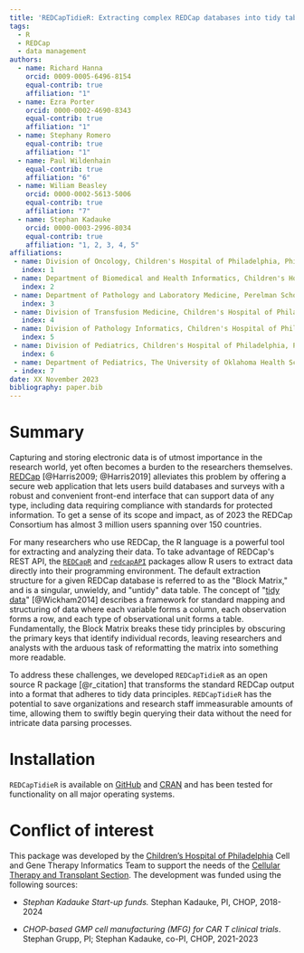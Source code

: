 ```yaml
---
title: 'REDCapTidieR: Extracting complex REDCap databases into tidy tables'
tags:
  - R
  - REDCap
  - data management
authors:
  - name: Richard Hanna
    orcid: 0009-0005-6496-8154
    equal-contrib: true
    affiliation: "1"
  - name: Ezra Porter
    orcid: 0000-0002-4690-8343
    equal-contrib: true
    affiliation: "1"
  - name: Stephany Romero
    equal-contrib: true
    affiliation: "1"
  - name: Paul Wildenhain
    equal-contrib: true 
    affiliation: "6"
  - name: Wiliam Beasley
    orcid: 0000-0002-5613-5006
    equal-contrib: true
    affiliation: "7"
  - name: Stephan Kadauke
    orcid: 0000-0003-2996-8034
    equal-contrib: true
    affiliation: "1, 2, 3, 4, 5"
affiliations:
 - name: Division of Oncology, Children's Hospital of Philadelphia, Philadelphia, Pennsylvania
   index: 1
 - name: Department of Biomedical and Health Informatics, Children's Hospital of Philadelphia, Philadelphia, Pennsylvania
   index: 2
 - name: Department of Pathology and Laboratory Medicine, Perelman School of Medicine at the University of Pennsylvania, Philadelphia, Pennsylvania
   index: 3
 - name: Division of Transfusion Medicine, Children's Hospital of Philadelphia, Pennsylvania
   index: 4
 - name: Division of Pathology Informatics, Children's Hospital of Philadelphia, Pennsylvania
   index: 5
 - name: Division of Pediatrics, Children's Hospital of Philadelphia, Philadelphia, Pennsylvania
   index: 6
 - name: Department of Pediatrics, The University of Oklahoma Health Sciences Center, College of Medicine, Oklahoma City, Oklahoma, USA
 - index: 7
date: XX November 2023
bibliography: paper.bib
---
```


# Summary

Capturing and storing electronic data is of utmost importance in the research world, yet often becomes a burden to the researchers themselves. [REDCap](https://www.project-redcap.org/) [@Harris2009; @Harris2019] alleviates this problem by offering a secure web application that lets users build databases and surveys with a robust and convenient front-end interface that can support data of any type, including data requiring compliance with standards for protected information. To get a sense of its scope and impact, as of 2023 the REDCap Consortium has almost 3 million users spanning over 150 countries.

For many researchers who use REDCap, the R language is a powerful tool for extracting and analyzing their data. To take advantage of REDCap's REST API, the [`REDCapR`](https://cran.r-project.org/web/packages/REDCapR/index.html) and [`redcapAPI`](https://cran.r-project.org/web/packages/redcapAPI/index.html) packages allow R users to extract data directly into their programming environment. The default extraction structure for a given REDCap database is referred to as the "Block Matrix," and is a singular, unwieldy, and "untidy" data table. The concept of "[tidy data](https://www.jstatsoft.org/article/view/v059i10)" [@Wickham2014] describes a framework for standard mapping and structuring of data where each variable forms a column, each observation forms a row, and each type of observational unit forms a table. Fundamentally, the Block Matrix breaks these tidy principles by obscuring the primary keys that identify individual records, leaving researchers and analysts with the arduous task of reformatting the matrix into something more readable.

To address these challenges, we developed `REDCapTidieR` as an open source R package [@r_citation] that transforms the standard REDCap output into a format that adheres to tidy data principles. `REDCapTidieR` has the potential to save organizations and research staff immeasurable amounts of time, allowing them to swiftly begin querying their data without the need for intricate data parsing processes.

# Installation

`REDCapTidieR` is available on [GitHub](https://github.com/CHOP-CGTInformatics/REDCapTidieR) and [CRAN](https://cran.r-project.org/web/packages/REDCapTidieR/index.html) and has been tested for functionality on all major operating systems.

# Conflict of interest

This package was developed by the [Children’s Hospital of
Philadelphia](https://www.chop.edu) Cell and Gene Therapy Informatics
Team to support the needs of the [Cellular Therapy and Transplant
Section](https://www.chop.edu/centers-programs/cellular-therapy-and-transplant-section).
The development was funded using the following sources:

- *Stephan Kadauke Start-up funds.* Stephan Kadauke, PI, CHOP, 2018-2024

- *CHOP-based GMP cell manufacturing (MFG) for CAR T clinical trials*.
  Stephan Grupp, PI; Stephan Kadauke, co-PI, CHOP, 2021-2023
